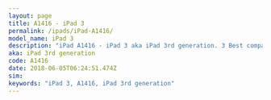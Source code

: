 ```yaml
---
layout: page
title: A1416 - iPad 3
permalink: /ipads/iPad-A1416/
model_name: iPad 3
description: "iPad A1416 - iPad 3 aka iPad 3rd generation. 3 Best compatible iPad cases, pens, chargers and keyboards."
aka: iPad 3rd generation
code: A1416
date: 2018-06-05T06:24:51.474Z
sim: 
keywords: "iPad 3, A1416, iPad 3rd generation"
---
```

